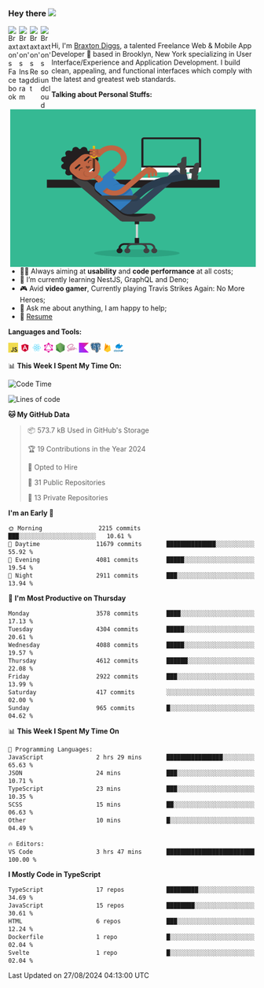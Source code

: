 ### Hey there <img src="https://media.giphy.com/media/hvRJCLFzcasrR4ia7z/giphy.gif" width="25">
<a href="https://www.facebook.com/BiggDiggz">
  <img align="left" alt="Braxton's Facebook" width="22px" src="https://cdn.jsdelivr.net/npm/simple-icons@v3/icons/facebook.svg" />
</a>
<a href="http://instagram.com/biggdiggz">
  <img align="left" alt="Braxton's Instagram" width="22px" src="https://cdn.jsdelivr.net/npm/simple-icons@v3/icons/instagram.svg" />
</a>
<a href="https://reddit.com/user/BiggDiggz/">
  <img align="left" alt="Braxton's Reddit" width="22px" src="https://cdn.jsdelivr.net/npm/simple-icons@v3/icons/reddit.svg" />
</a>
<a href="https://soundcloud.com/braxton-diggs">
  <img align="left" alt="Braxton's soundcloud" width="22px" src="https://cdn.jsdelivr.net/npm/simple-icons@v3/icons/soundcloud.svg" />
</a>

<br />

Hi, I'm [Braxton Diggs](https://braxtondiggs.com/), a talented Freelance Web & Mobile App Developer 🚀 based in Brooklyn, New York specializing in User Interface/Experience and Application Development. I build clean, appealing, and functional interfaces which comply with the latest and greatest web standards.

  <img align="right" alt="GIF" src="https://github.com/braxtondiggs/braxtondiggs/blob/master/coder.gif?raw=true" width="500" height="320" />
  
**Talking about Personal Stuffs:**

- 🧑‍💻 Always aiming at **usability** and **code performance** at all costs;
- 🌱 I’m currently learning NestJS, GraphQL and Deno;
- 🎮 Avid **video gamer**, Currently playing Travis Strikes Again: No More Heroes;
- 💬 Ask me about anything, I am happy to help;
- 📝 [Resume](https://braxtondiggs.com/assets/resume/braxton-diggs.pdf)

**Languages and Tools:**  

<code><img height="20" src="https://raw.githubusercontent.com/github/explore/80688e429a7d4ef2fca1e82350fe8e3517d3494d/topics/javascript/javascript.png"></code>
<code><img height="20" src="https://raw.githubusercontent.com/github/explore/80688e429a7d4ef2fca1e82350fe8e3517d3494d/topics/angular/angular.png"></code>
<code><img height="20" src="https://raw.githubusercontent.com/github/explore/80688e429a7d4ef2fca1e82350fe8e3517d3494d/topics/react/react.png"></code>
<code><img height="20" src="https://raw.githubusercontent.com/github/explore/5c058a388828bb5fde0bcafd4bc867b5bb3f26f3/topics/graphql/graphql.png"></code>
<code><img height="20" src="https://raw.githubusercontent.com/github/explore/80688e429a7d4ef2fca1e82350fe8e3517d3494d/topics/nodejs/nodejs.png"></code>
<code><img height="20" src="https://raw.githubusercontent.com/github/explore/80688e429a7d4ef2fca1e82350fe8e3517d3494d/topics/sass/sass.png"></code>
<code><img height="20" src="https://raw.githubusercontent.com/github/explore/80688e429a7d4ef2fca1e82350fe8e3517d3494d/topics/kotlin/kotlin.png"></code>
<code><img height="20" src="https://raw.githubusercontent.com/github/explore/80688e429a7d4ef2fca1e82350fe8e3517d3494d/topics/postgresql/postgresql.png"></code>
<code><img height="20" src="https://raw.githubusercontent.com/github/explore/80688e429a7d4ef2fca1e82350fe8e3517d3494d/topics/firebase/firebase.png"></code>
<code><img height="20" src="https://raw.githubusercontent.com/github/explore/80688e429a7d4ef2fca1e82350fe8e3517d3494d/topics/docker/docker.png"></code>

📊 **This Week I Spent My Time On:**
<!--START_SECTION:waka-->
![Code Time](http://img.shields.io/badge/Code%20Time-5%2C897%20hrs%207%20mins-blue)

![Lines of code](https://img.shields.io/badge/From%20Hello%20World%20I%27ve%20Written-37.9%20million%20lines%20of%20code-blue)

**🐱 My GitHub Data** 

> 📦 573.7 kB Used in GitHub's Storage 
 > 
> 🏆 19 Contributions in the Year 2024
 > 
> 💼 Opted to Hire
 > 
> 📜 31 Public Repositories 
 > 
> 🔑 13 Private Repositories 
 > 
**I'm an Early 🐤** 

```text
🌞 Morning                2215 commits        ███░░░░░░░░░░░░░░░░░░░░░░   10.61 % 
🌆 Daytime                11679 commits       ██████████████░░░░░░░░░░░   55.92 % 
🌃 Evening                4081 commits        █████░░░░░░░░░░░░░░░░░░░░   19.54 % 
🌙 Night                  2911 commits        ███░░░░░░░░░░░░░░░░░░░░░░   13.94 % 
```
📅 **I'm Most Productive on Thursday** 

```text
Monday                   3578 commits        ████░░░░░░░░░░░░░░░░░░░░░   17.13 % 
Tuesday                  4304 commits        █████░░░░░░░░░░░░░░░░░░░░   20.61 % 
Wednesday                4088 commits        █████░░░░░░░░░░░░░░░░░░░░   19.57 % 
Thursday                 4612 commits        ██████░░░░░░░░░░░░░░░░░░░   22.08 % 
Friday                   2922 commits        ███░░░░░░░░░░░░░░░░░░░░░░   13.99 % 
Saturday                 417 commits         ░░░░░░░░░░░░░░░░░░░░░░░░░   02.00 % 
Sunday                   965 commits         █░░░░░░░░░░░░░░░░░░░░░░░░   04.62 % 
```


📊 **This Week I Spent My Time On** 

```text
💬 Programming Languages: 
JavaScript               2 hrs 29 mins       ████████████████░░░░░░░░░   65.63 % 
JSON                     24 mins             ███░░░░░░░░░░░░░░░░░░░░░░   10.71 % 
TypeScript               23 mins             ███░░░░░░░░░░░░░░░░░░░░░░   10.35 % 
SCSS                     15 mins             ██░░░░░░░░░░░░░░░░░░░░░░░   06.63 % 
Other                    10 mins             █░░░░░░░░░░░░░░░░░░░░░░░░   04.49 % 

🔥 Editors: 
VS Code                  3 hrs 47 mins       █████████████████████████   100.00 % 
```

**I Mostly Code in TypeScript** 

```text
TypeScript               17 repos            █████████░░░░░░░░░░░░░░░░   34.69 % 
JavaScript               15 repos            ████████░░░░░░░░░░░░░░░░░   30.61 % 
HTML                     6 repos             ███░░░░░░░░░░░░░░░░░░░░░░   12.24 % 
Dockerfile               1 repo              █░░░░░░░░░░░░░░░░░░░░░░░░   02.04 % 
Svelte                   1 repo              █░░░░░░░░░░░░░░░░░░░░░░░░   02.04 % 
```




 Last Updated on 27/08/2024 04:13:00 UTC
<!--END_SECTION:waka-->
